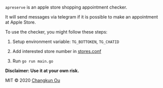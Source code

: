 `apreserve` is an apple store shopping appointment checker.

It will send messages via telegram if it is possible to make an appointment at Apple Store.

To use the checker, you might follow these steps:

1. Setup environment variable: `TG_BOTTOKEN`, `TG_CHATID`

2. Add interested store number in [stores.conf](./stores.conf)

3. Run `go run main.go`

**Disclaimer: Use it at your own risk.**

MIT &copy; 2020 [Changkun Ou](https://changkun.de)